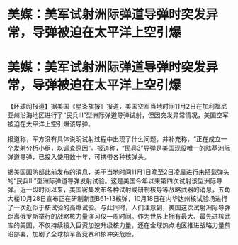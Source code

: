# 美媒：美军试射洲际弹道导弹时突发异常，导弹被迫在太平洋上空引爆

# 美媒：美军试射洲际弹道导弹时突发异常，导弹被迫在太平洋上空引爆

【环球网报道】据美国《星条旗报》报道，美国空军当地时间11月2日在加利福尼亚州沿海地区进行了“民兵III”型洲际弹道导弹试射，但因突发异常情况，美国空军被迫在太平洋上空引爆该导弹。

报道称，军方没有具体说明试射过程中出现了什么问题，并补充称，“正在成立一个发射分析小组，以调查原因”。报道称，“民兵3”导弹是美国现役唯一的陆基洲际弹道导弹，已投入使用数十年，可携带各种核弹头。

据美国国防部此前发布的消息，美于当地时间11月1日晚至2日凌晨进行未搭载弹头的“民兵III”型洲际弹道导弹发射试验。这是美国今年以来第四次试射该型洲际导弹。近一段时间以来，美国密集发布各种试射或研制核导等战略武器的消息，五角大楼10月28日宣布正在研制新型B61-13核弹，10月18日在内华达州核试验场进行了一次近似于核试验的高爆试验。与此同时，人们注意到，美国这次试射洲际导弹距离俄罗斯举行的战略核力量演习仅一周时间。作为世界上拥有最大、最先进核武库的美国，不仅持续投入巨资加速升级核力量，还在全球热点地区推进战略力量前沿部署，加剧了全球核军备竞赛和核冲突危险。

